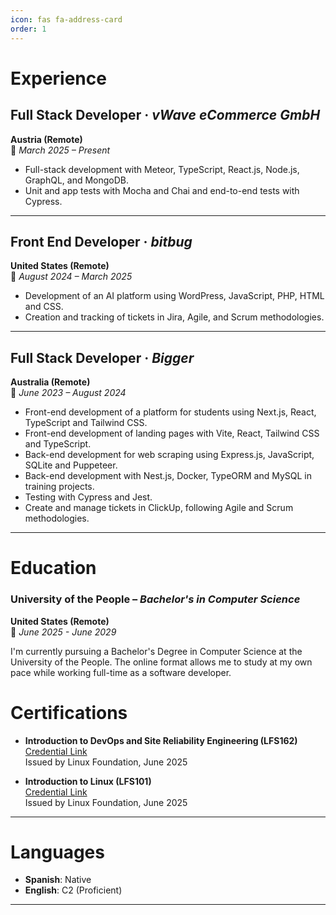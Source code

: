 ```yaml
---
icon: fas fa-address-card
order: 1
---
```


# Experience

## Full Stack Developer · _vWave eCommerce GmbH_
**Austria (Remote)**  
📆 *March 2025 – Present*

- Full-stack development with Meteor, TypeScript, React.js, Node.js, GraphQL, and MongoDB.
- Unit and app tests with Mocha and Chai and end-to-end tests with Cypress.

---

## Front End Developer · _bitbug_
**United States (Remote)**  
📆 *August 2024 – March 2025*

- Development of an AI platform using WordPress, JavaScript, PHP, HTML and CSS.
- Creation and tracking of tickets in Jira, Agile, and Scrum methodologies.

---

## Full Stack Developer · _Bigger_
**Australia (Remote)**  
📆 *June 2023 – August 2024*

- Front-end development of a platform for students using Next.js, React, TypeScript and Tailwind CSS.
- Front-end development of landing pages with Vite, React, Tailwind CSS and TypeScript.
- Back-end development for web scraping using Express.js, JavaScript, SQLite and Puppeteer.
- Back-end development with Nest.js, Docker, TypeORM and MySQL in training projects.
- Testing with Cypress and Jest.
- Create and manage tickets in ClickUp, following Agile and Scrum methodologies.

---

# Education

### **University of the People** – *Bachelor's in Computer Science*  
**United States (Remote)**  
📆 *June 2025 - June 2029*

I'm currently pursuing a Bachelor's Degree in Computer Science at the University of the People. The online format allows me to study at my own pace while working full-time as a software developer.

# Certifications

- **Introduction to DevOps and Site Reliability Engineering (LFS162)**  
  [Credential Link](https://ti-user-certificates.s3.amazonaws.com/e0df7fbf-a057-42af-8a1f-590912be5460/315131fd-b10c-4731-a116-e1a48b3c0ab8-milena-sol-aron-bd9a1aaa-1cf8-4ce5-bf9c-88c05868551c-certificate.pdf)  
  Issued by Linux Foundation, June 2025

- **Introduction to Linux (LFS101)**  
  [Credential Link](https://ti-user-certificates.s3.amazonaws.com/e0df7fbf-a057-42af-8a1f-590912be5460/315131fd-b10c-4731-a116-e1a48b3c0ab8-milena-s-75867547-83f4-4ca2-b0a9-13418bf739f9-certificate.pdf)  
  Issued by Linux Foundation, June 2025

---

# Languages

- **Spanish**: Native  
- **English**: C2 (Proficient)

---
